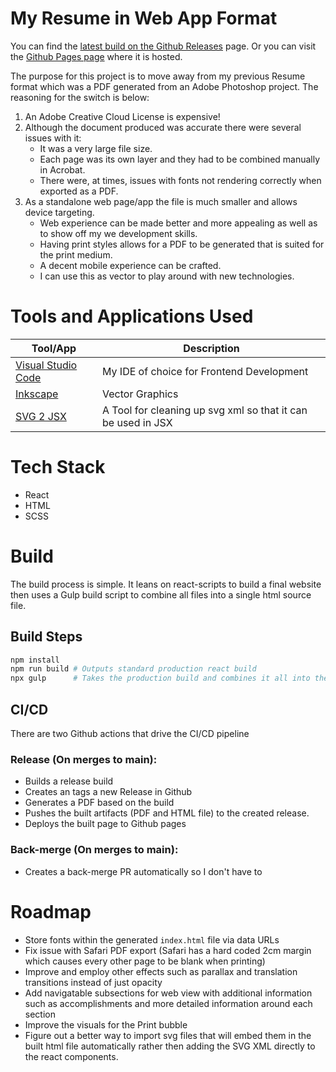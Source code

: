 # My Resume in Web App Format

You can find the [latest build on the Github Releases](https://github.com/bbertrim/resume/releases/latest) page. Or you can visit the [Github Pages page](https://bbertrim.github.io/resume) where it is hosted.

The purpose for this project is to move away from my previous Resume format which was a PDF generated from an Adobe Photoshop project. The reasoning for the switch is below:

1. An Adobe Creative Cloud License is expensive!
2. Although the document produced was accurate there were several issues with it:
    - It was a very large file size.
    - Each page was its own layer and they had to be combined manually in Acrobat.
    - There were, at times, issues with fonts not rendering correctly when exported as a PDF.
3. As a standalone web page/app the file is much smaller and allows device targeting.
    - Web experience can be made better and more appealing as well as to show off my we development skills.
    - Having print styles allows for a PDF to be generated that is suited for the print medium.
    - A decent mobile experience can be crafted.
    - I can use this as vector to play around with new technologies.

# Tools and Applications Used

| Tool/App | Description |
| ---- | ----------- |
| [Visual Studio Code](https://code.visualstudio.com/) | My IDE of choice for Frontend Development |
| [Inkscape](https://inkscape.org/) | Vector Graphics |
| [SVG 2 JSX](https://svg2jsx.com/) | A Tool for cleaning up svg xml so that it can be used in JSX |

# Tech Stack

- React
- HTML
- SCSS

# Build

The build process is simple. It leans on react-scripts to build a final website then uses a Gulp build script to combine all files into a single html source file.

## Build Steps

```bash
npm install
npm run build # Outputs standard production react build
npx gulp      # Takes the production build and combines it all into the index.html file
```

## CI/CD

There are two Github actions that drive the CI/CD pipeline

### Release (On merges to main):

- Builds a release build
- Creates an tags a new Release in Github
- Generates a PDF based on the build
- Pushes the built artifacts (PDF and HTML file) to the created release.
- Deploys the built page to Github pages

### Back-merge (On merges to main):

- Creates a back-merge PR automatically so I don't have to

# Roadmap

- Store fonts within the generated `index.html` file via data URLs
- Fix issue with Safari PDF export (Safari has a hard coded 2cm margin which causes every other page to be blank when printing)
- Improve and employ other effects such as parallax and translation transitions instead of just opacity
- Add navigatable subsections for web view with additional information such as accomplishments and more detailed information around each section
- Improve the visuals for the Print bubble
- Figure out a better way to import svg files that will embed them in the built html file automatically rather then adding the SVG XML directly to the react components.
